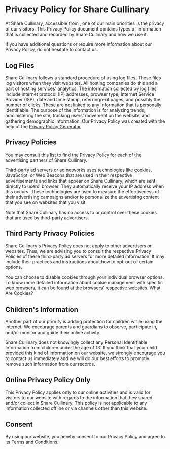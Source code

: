 # Privacy Policy for Share Cullinary

At Share Cullinary, accessible from  , one of our main priorities is the privacy of our visitors. This Privacy Policy document contains types of information that is collected and recorded by Share Cullinary and how we use it.

If you have additional questions or require more information about our Privacy Policy, do not hesitate to contact us.

## Log Files

Share Cullinary follows a standard procedure of using log files. These files log visitors when they visit websites. All hosting companies do this and a part of hosting services' analytics. The information collected by log files include internet protocol (IP) addresses, browser type, Internet Service Provider (ISP), date and time stamp, referring/exit pages, and possibly the number of clicks. These are not linked to any information that is personally identifiable. The purpose of the information is for analyzing trends, administering the site, tracking users' movement on the website, and gathering demographic information. Our Privacy Policy was created with the help of the <a href="https://www.privacypolicyonline.com/privacy-policy-generator/">Privacy Policy Generator</a>




## Privacy Policies

You may consult this list to find the Privacy Policy for each of the advertising partners of Share Cullinary.

Third-party ad servers or ad networks uses technologies like cookies, JavaScript, or Web Beacons that are used in their respective advertisements and links that appear on Share Cullinary, which are sent directly to users' browser. They automatically receive your IP address when this occurs. These technologies are used to measure the effectiveness of their advertising campaigns and/or to personalize the advertising content that you see on websites that you visit.

Note that Share Cullinary has no access to or control over these cookies that are used by third-party advertisers.

## Third Party Privacy Policies

Share Cullinary's Privacy Policy does not apply to other advertisers or websites. Thus, we are advising you to consult the respective Privacy Policies of these third-party ad servers for more detailed information. It may include their practices and instructions about how to opt-out of certain options.

You can choose to disable cookies through your individual browser options. To know more detailed information about cookie management with specific web browsers, it can be found at the browsers' respective websites. What Are Cookies?

## Children's Information

Another part of our priority is adding protection for children while using the internet. We encourage parents and guardians to observe, participate in, and/or monitor and guide their online activity.

Share Cullinary does not knowingly collect any Personal Identifiable Information from children under the age of 13. If you think that your child provided this kind of information on our website, we strongly encourage you to contact us immediately and we will do our best efforts to promptly remove such information from our records.

## Online Privacy Policy Only

This Privacy Policy applies only to our online activities and is valid for visitors to our website with regards to the information that they shared and/or collect in Share Cullinary. This policy is not applicable to any information collected offline or via channels other than this website.

## Consent

By using our website, you hereby consent to our Privacy Policy and agree to its Terms and Conditions.